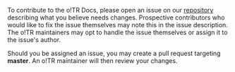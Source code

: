 To contribute to the o!TR Docs, please open an issue on our [repository](https://github.com/osu-tournament-rating/otr-docs) describing what you believe needs changes. Prospective contributors who would like to fix the issue themselves may note this in the issue description. The o!TR maintainers may opt to handle the issue themselves or assign it to the issue's author.

Should you be assigned an issue, you may create a pull request targeting **master**. An o!TR maintainer will then review your changes.
